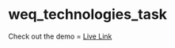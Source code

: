 # weq_technologies_task

Check out the demo = <a href="https://deven-weq-technologies-task.netlify.app/" target="_blank">Live Link</a>
